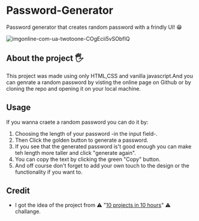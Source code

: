 # Password-Generator 
Password generator that creates random password with a frindly UI! :grin:



![imgonline-com-ua-twotoone-COgEcii5vSObfIQ](https://user-images.githubusercontent.com/74654255/176190629-1ce7761f-e430-42b9-a9ef-12ad1c3800cf.jpg)




## About the project :raised_hand_with_fingers_splayed:	
This project was made using only HTML,CSS and vanilla javascript.And you can genrate a random password by visting the online page on Github or by cloning the repo and opening it on your local machine.

## Usage 
If you wanna craete a random password you can do it by:
1. Choosing the length of your password -in the input field-.
2. Then Click the golden button to generate a password.
3. If you see that the generated password is't good enough you can make teh length more taller and click "generate again".
4. You can copy the text by clicking the green "Copy" button.
5. And off course don't forget to add your own touch to the design or the functionality if you want to.

## Credit
- I got the idea of the project from	:warning: "[10 projects in 10 hours](https://10projects10hours.netlify.app/)"	:warning: challange.
